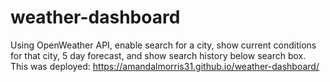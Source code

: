 # weather-dashboard
Using OpenWeather API, enable search for a city, show current conditions for that city, 5 day forecast, and show search history below search box.  This was deployed: https://amandalmorris31.github.io/weather-dashboard/
